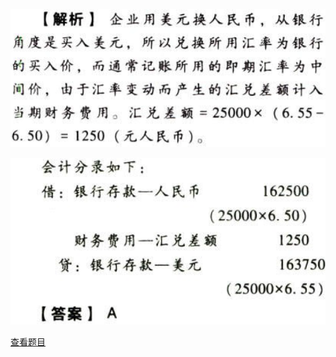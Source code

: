 ![](44af2c64acee0bbbf1b408f9c8c5f485.png)

![](b826e31733fc9dbd9436a33b7a6bd334.png)

[查看题目](../外币折算.本章真题.md#1-题目)

